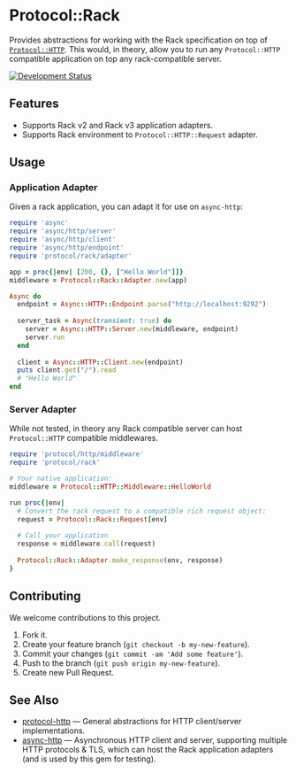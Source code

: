 # Protocol::Rack

Provides abstractions for working with the Rack specification on top of [`Protocol::HTTP`](https://github.com/socketry/protocol-http). This would, in theory, allow you to run any `Protocol::HTTP` compatible application on top any rack-compatible server.

[![Development Status](https://github.com/socketry/protocol-rack/workflows/Test/badge.svg)](https://github.com/socketry/protocol-rack/actions?workflow=Test)

## Features

  - Supports Rack v2 and Rack v3 application adapters.
  - Supports Rack environment to `Protocol::HTTP::Request` adapter.

## Usage

### Application Adapter

Given a rack application, you can adapt it for use on `async-http`:

``` ruby
require 'async'
require 'async/http/server'
require 'async/http/client'
require 'async/http/endpoint'
require 'protocol/rack/adapter'

app = proc{|env| [200, {}, ["Hello World"]]}
middleware = Protocol::Rack::Adapter.new(app)

Async do
  endpoint = Async::HTTP::Endpoint.parse("http://localhost:9292")
  
  server_task = Async(transient: true) do
    server = Async::HTTP::Server.new(middleware, endpoint)
    server.run
  end
  
  client = Async::HTTP::Client.new(endpoint)
  puts client.get("/").read
  # "Hello World"
end
```

### Server Adapter

While not tested, in theory any Rack compatible server can host `Protocol::HTTP` compatible middlewares.

``` ruby
require 'protocol/http/middleware'
require 'protocol/rack'

# Your native application:
middleware = Protocol::HTTP::Middleware::HelloWorld

run proc{|env|
  # Convert the rack request to a compatible rich request object:
  request = Protocol::Rack::Request[env]
  
  # Call your application
  response = middleware.call(request)
  
  Protocol::Rack::Adapter.make_response(env, response)
}
```

## Contributing

We welcome contributions to this project.

1.  Fork it.
2.  Create your feature branch (`git checkout -b my-new-feature`).
3.  Commit your changes (`git commit -am 'Add some feature'`).
4.  Push to the branch (`git push origin my-new-feature`).
5.  Create new Pull Request.

## See Also

  - [protocol-http](https://github.com/socketry/protocol-http) — General abstractions for HTTP client/server implementations.
  - [async-http](https://github.com/socketry/async-http) — Asynchronous HTTP client and server, supporting multiple HTTP protocols & TLS, which can host the Rack application adapters (and is used by this gem for testing).
